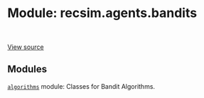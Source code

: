 <div itemscope itemtype="http://developers.google.com/ReferenceObject">
<meta itemprop="name" content="recsim.agents.bandits" />
<meta itemprop="path" content="Stable" />
</div>

# Module: recsim.agents.bandits

<table class="tfo-notebook-buttons tfo-api" align="left">
</table>

<a target="_blank" href="https://github.com/google-research/recsim/agents/bandits/__init__.py">View
source</a>

<!-- Placeholder for "Used in" -->

## Modules

[`algorithms`](../../recsim/agents/bandits/algorithms.md) module: Classes for
Bandit Algorithms.
